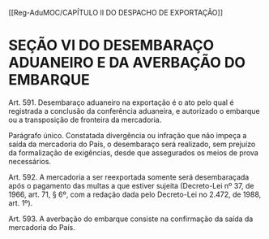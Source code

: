 [[Reg-AduMOC/CAPÍTULO II DO DESPACHO DE EXPORTAÇÃO]]

# SEÇÃO VI DO DESEMBARAÇO ADUANEIRO E DA AVERBAÇÃO DO EMBARQUE

Art. 591. Desembaraço aduaneiro na exportação é o ato pelo
qual é registrada a conclusão da conferência aduaneira, e
autorizado o embarque ou a transposição de fronteira da
mercadoria.

Parágrafo único. Constatada divergência ou infração que não
impeça a saída da mercadoria do País, o desembaraço será
realizado, sem prejuízo da formalização de exigências, desde
que assegurados os meios de prova necessários.

Art. 592. A mercadoria a ser reexportada somente será
desembaraçada após o pagamento das multas a que estiver
sujeita (Decreto-Lei nº 37, de 1966, art. 71, § 6º, com a
redação dada pelo Decreto-Lei no 2.472, de 1988, art. 1º).

Art. 593. A averbação do embarque consiste na confirmação
da saída da mercadoria do País.